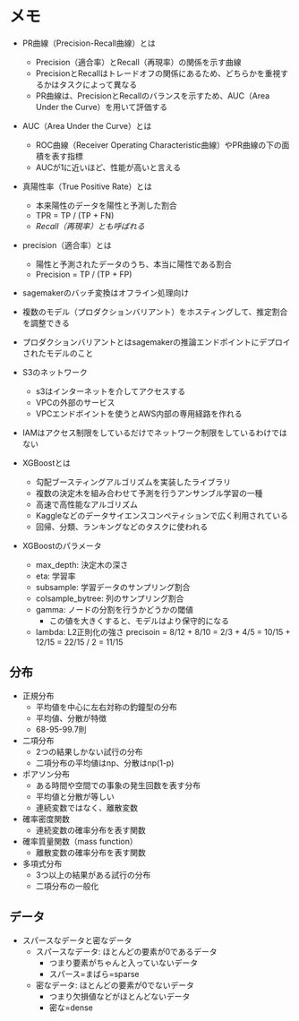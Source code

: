 # メモ
- PR曲線（Precision-Recall曲線）とは
  - Precision（適合率）とRecall（再現率）の関係を示す曲線
  - PrecisionとRecallはトレードオフの関係にあるため、どちらかを重視するかはタスクによって異なる
  - PR曲線は、PrecisionとRecallのバランスを示すため、AUC（Area Under the Curve）を用いて評価する

- AUC（Area Under the Curve）とは
  - ROC曲線（Receiver Operating Characteristic曲線）やPR曲線の下の面積を表す指標
  - AUCが1に近いほど、性能が高いと言える

- 真陽性率（True Positive Rate）とは
  - 本来陽性のデータを陽性と予測した割合
  - TPR = TP / (TP + FN)
  - *Recall（再現率）とも呼ばれる*
- precision（適合率）とは
  - 陽性と予測されたデータのうち、本当に陽性である割合
  - Precision = TP / (TP + FP)


- sagemakerのバッチ変換はオフライン処理向け
- 複数のモデル（プロダクションバリアント）をホスティングして、推定割合を調整できる
- プロダクションバリアントとはsagemakerの推論エンドポイントにデプロイされたモデルのこと

- S3のネットワーク
  - s3はインターネットを介してアクセスする
  - VPCの外部のサービス
  - VPCエンドポイントを使うとAWS内部の専用経路を作れる
- IAMはアクセス制限をしているだけでネットワーク制限をしているわけではない

- XGBoostとは
  - 勾配ブースティングアルゴリズムを実装したライブラリ
  - 複数の決定木を組み合わせて予測を行うアンサンブル学習の一種
  - 高速で高性能なアルゴリズム
  - Kaggleなどのデータサイエンスコンペティションで広く利用されている
  - 回帰、分類、ランキングなどのタスクに使われる

- XGBoostのパラメータ
  - max_depth: 決定木の深さ
  - eta: 学習率
  - subsample: 学習データのサンプリング割合
  - colsample_bytree: 列のサンプリング割合
  - gamma: ノードの分割を行うかどうかの閾値
    - この値を大きくすると、モデルはより保守的になる
  - lambda: L2正則化の強さ
precisoin = 8/12 + 8/10 = 2/3 + 4/5 = 10/15 + 12/15 = 22/15 / 2 = 11/15


## 分布
- 正規分布
  - 平均値を中心に左右対称の釣鐘型の分布
  - 平均値、分散が特徴
  - 68-95-99.7則
- 二項分布
  - 2つの結果しかない試行の分布
  - 二項分布の平均値はnp、分散はnp(1-p)
- ポアソン分布
  - ある時間や空間での事象の発生回数を表す分布
  - 平均値と分散が等しい
  - 連続変数ではなく、離散変数
- 確率密度関数
  - 連続変数の確率分布を表す関数
- 確率質量関数（mass function）
  - 離散変数の確率分布を表す関数
- 多項式分布
  - 3つ以上の結果がある試行の分布
  - 二項分布の一般化


## データ
- スパースなデータと密なデータ
  - スパースなデータ: ほとんどの要素が0であるデータ
    - つまり要素がちゃんと入っていないデータ
    - スパース=まばら=sparse
  - 密なデータ: ほとんどの要素が0でないデータ
    - つまり欠損値などがほとんどないデータ
    - 密な=dense
